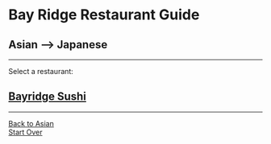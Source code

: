 # Bay Ridge Restaurant Guide
## Asian --> Japanese
---
Select a restaurant:
## [Bayridge Sushi](http://www.brsushi.com/)
---
[Back to Asian](asian.md)   
[Start Over](../home.md) 